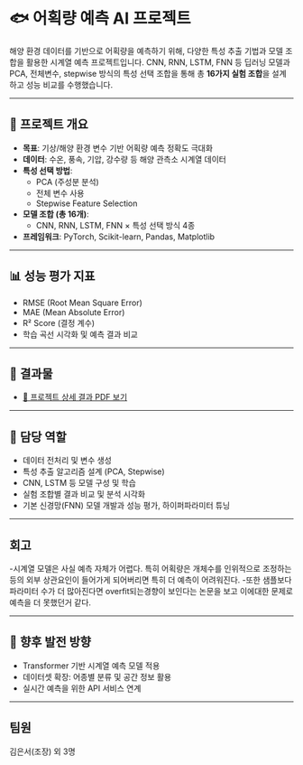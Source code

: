 # 🐟 어획량 예측 AI 프로젝트

해양 환경 데이터를 기반으로 어획량을 예측하기 위해, 다양한 특성 추출 기법과 모델 조합을 활용한 시계열 예측 프로젝트입니다. CNN, RNN, LSTM, FNN 등 딥러닝 모델과 PCA, 전체변수, stepwise 방식의 특성 선택 조합을 통해 총 **16가지 실험 조합**을 설계하고 성능 비교를 수행했습니다.

---

## 📌 프로젝트 개요

- **목표**: 기상/해양 환경 변수 기반 어획량 예측 정확도 극대화
- **데이터**: 수온, 풍속, 기압, 강수량 등 해양 관측소 시계열 데이터
- **특성 선택 방법**:  
  - PCA (주성분 분석)  
  - 전체 변수 사용  
  - Stepwise Feature Selection  
- **모델 조합 (총 16개)**:  
  - CNN, RNN, LSTM, FNN × 특성 선택 방식 4종
- **프레임워크**: PyTorch, Scikit-learn, Pandas, Matplotlib

---

## 📊 성능 평가 지표

- RMSE (Root Mean Square Error)  
- MAE (Mean Absolute Error)  
- R² Score (결정 계수)  
- 학습 곡선 시각화 및 예측 결과 비교

---

## 📎 결과물

- [📄 프로젝트 상세 결과 PDF 보기](./Ocean_project_finalfile.pdf)

---

## 🙋 담당 역할

- 데이터 전처리 및 변수 생성
- 특성 추출 알고리즘 설계 (PCA, Stepwise)
- CNN, LSTM 등 모델 구성 및 학습
- 실험 조합별 결과 비교 및 분석 시각화
- 기본 신경망(FNN) 모델 개발과 성능 평가, 하이퍼파라미터 튜닝

---
## 회고

-시계열 모델은 사실 예측 자체가 어렵다. 특히 어획량은 개체수를 인위적으로 조정하는 등의 외부 상관요인이 들어가게 되어버리면 특히 더 예측이 어려워진다.
-또한 샘플보다 파라미터 수가 더 많아진다면 overfit되는경향이 보인다는 논문을 보고 이에대한 문제로 예측을 더 못했던거 같다.

---

## 🔮 향후 발전 방향

- Transformer 기반 시계열 예측 모델 적용
- 데이터셋 확장: 어종별 분류 및 공간 정보 활용
- 실시간 예측을 위한 API 서비스 연계

---
## 팀원
김은서(조장) 외 3명 
